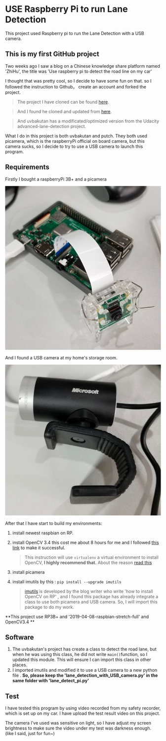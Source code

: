 # USE Raspberry Pi to run Lane Detection
This project used Raspberry pi to run the Lane Detection with a USB camera.
## This is my first GitHub project
Two weeks ago I saw a blog on a Chinese knowledge share platform named 'ZhiHu', the title was 'Use raspberry pi to detect the road line on my car'

I thought that was pretty cool, so I decide to have some fun on that. so I followed the instruction to Github， create an account and forked the project.

>The project I have cloned can be found [here](https://github.com/putcn/lane-detection-raspberry-pi). 

>And I found he cloned and updated from [here](https://github.com/uvbakutan/lane-detection-raspberry-pi).

>And uvbakutan has a modificated/optimized version from the Udacity advanced-lane-detection project.

What I do in this project is both uvbakutan and putch.
They both used picamera, which is the raspberryPi official on board camera, but this camera sucks, so I decide to try to use a USB camera to launch this program.


## Requirements
Firstly I bought a raspberryPi 3B+ and a picamera 

![image](https://github.com/zhangcunxi/USE-Raspberry-Pi-run-Lane-Detection/blob/master/RaspberryPi.png)

And I found a USB camera at my home's storage room.

![image](https://github.com/zhangcunxi/USE-Raspberry-Pi-run-Lane-Detection/blob/master/USBCamera.png)

After that I have start to build my environments:

1. install newest raspbian on RP.
2. install OpenCV 3.4 this cost me about 8 hours for me and I followed [this link](https://www.pyimagesearch.com/2017/09/04/raspbian-stretch-install-opencv-3-python-on-your-raspberry-pi/) to make it successful. 

	>This instruction will use `virtualenv` a virtual environment  to install OpenCV,  **I highly recommend that.** About the reason [read this](https://realpython.com/python-virtual-environments-a-primer/)
3. install picamera
4. install imutils by this : ```pip install --upgrade imutils```

	>[imutils](https://github.com/jrosebr1/imutils) is developed by the blog writer who write 'how to install OpenCV on RP' , and I found this package has already integrate a class to use both picamera and USB camera. So, I will import this package to do my work.

**This project use RP3B+ and '2019-04-08-raspbian-stretch-full' and OpenCV3.4 **

## Software

1. The uvbakutan's project has create a class to detect the road lane, but when he was using this class, he did not write `main()`function, so I updated this module. This will ensure I can import this class in other places.
2. I imported imutils and modified it to use a USB camera to a new python file .
**So, please keep the 'lane_detection_with_USB_camera.py' in the same folder with 'lane_detect_pi.py'**

## Test
I have tested this program by using video recorded from my safety recorder, which is set up on my car. I have upload the test result video on this project.

The camera I've used was sensitive on light, so I have adjust my screen brightness to make sure the video under my test was darkness enough. (like I said, just for fun~)
